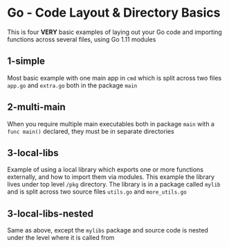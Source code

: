 # Go - Code Layout & Directory Basics

This is four **VERY** basic examples of laying out your Go code and importing functions across several files, using Go 1.11 modules

## 1-simple
Most basic example with one main app in `cmd` which is split across two files `app.go` and `extra.go` both in the package `main`

## 2-multi-main
When you require multiple main executables both in package `main` with a `func main()` declared, they must be in separate directories

## 3-local-libs
Example of using a local library which exports one or more functions externally, and how to import them via modules. This example the library lives under top level `/pkg` directory. The library is in a package called `mylib` and is split across two source files `utils.go` and `more_utils.go`

## 3-local-libs-nested
Same as above, except the `mylibs` package and source code is nested under the level where it is called from